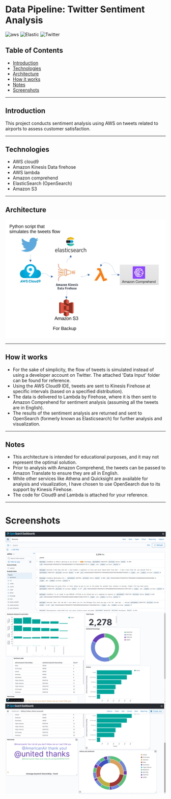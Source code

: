 # Data Pipeline: Twitter Sentiment Analysis


![aws](https://img.shields.io/badge/Amazon_AWS-FF9900?style=for-the-badge&logo=amazonaws&logoColor=white
)
![Elastic](https://img.shields.io/badge/Elastic_Search-005571?style=for-the-badge&logo=elasticsearch&logoColor=white
)
![Twitter](https://img.shields.io/badge/Twitter-1DA1F2?style=for-the-badge&logo=twitter&logoColor=white
)


## Table of Contents
  - [Introduction](#introduction)
  - [Technologies](#technologies)
  - [Architecture](#architecture)
  - [How it works](#how-it-works)
  - [Notes](#notes)
  - [Screenshots](#screenshots)

---

## Introduction

This project conducts sentiment analysis using AWS on tweets related to airports to assess customer satisfaction.

---

## Technologies

- AWS cloud9
- Amazon Kinesis Data firehose
- AWS lambda
- Amazon comprehend
- ElasticSearch (OpenSearch)
- Amazon S3

---

## Architecture
![Arch](images/Architecture.png)

---

## How it works
- For the sake of simplicity, the flow of tweets is simulated instead of using a developer account on Twitter. The attached 'Data Input' folder can be found for reference.
- Using the AWS Cloud9 IDE, tweets are sent to Kinesis Firehose at specific intervals (based on a specified distribution).
- The data is delivered to Lambda by Firehose, where it is then sent to Amazon Comprehend for sentiment analysis (assuming all the tweets are in English).
- The results of the sentiment analysis are returned and sent to OpenSearch (formerly known as Elasticsearch) for further analysis and visualization.

---


## Notes
- This architecture is intended for educational purposes, and it may not represent the optimal solution.
- Prior to analysis with Amazon Comprehend, the tweets can be passed to Amazon Translate to ensure they are all in English.
- While other services like Athena and Quicksight are available for analysis and visualization, I have chosen to use OpenSearch due to its support by Kinesis Firehose.
- The code for Cloud9 and Lambda is attached for your reference.


---


# Screenshots

![hits](images/opensearch_hit.png)
![vis1](images/visualization_1.png)
![vis2](images/visualization_2.png)
